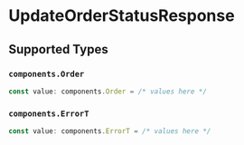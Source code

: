 # UpdateOrderStatusResponse


## Supported Types

### `components.Order`

```typescript
const value: components.Order = /* values here */
```

### `components.ErrorT`

```typescript
const value: components.ErrorT = /* values here */
```

